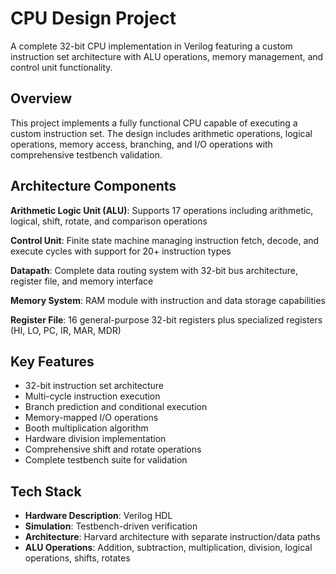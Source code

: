 # CPU Design Project

A complete 32-bit CPU implementation in Verilog featuring a custom instruction set architecture with ALU operations, memory management, and control unit functionality.

## Overview

This project implements a fully functional CPU capable of executing a custom instruction set. The design includes arithmetic operations, logical operations, memory access, branching, and I/O operations with comprehensive testbench validation.

## Architecture Components

**Arithmetic Logic Unit (ALU)**: Supports 17 operations including arithmetic, logical, shift, rotate, and comparison operations

**Control Unit**: Finite state machine managing instruction fetch, decode, and execute cycles with support for 20+ instruction types

**Datapath**: Complete data routing system with 32-bit bus architecture, register file, and memory interface

**Memory System**: RAM module with instruction and data storage capabilities

**Register File**: 16 general-purpose 32-bit registers plus specialized registers (HI, LO, PC, IR, MAR, MDR)

## Key Features

- 32-bit instruction set architecture
- Multi-cycle instruction execution
- Branch prediction and conditional execution
- Memory-mapped I/O operations
- Booth multiplication algorithm
- Hardware division implementation
- Comprehensive shift and rotate operations
- Complete testbench suite for validation

## Tech Stack

- **Hardware Description**: Verilog HDL
- **Simulation**: Testbench-driven verification
- **Architecture**: Harvard architecture with separate instruction/data paths
- **ALU Operations**: Addition, subtraction, multiplication, division, logical operations, shifts, rotates
